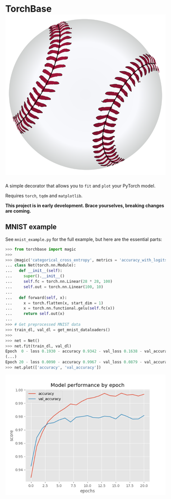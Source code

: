 # TorchBase ![Image of a baseball](gfx/baseball.png)

A simple decorator that allows you to `fit` and `plot` your PyTorch model.

Requires `torch`, `tqdm` and `matplotlib`.

**This project is in early development. Brace yourselves, breaking changes are coming.**

## MNIST example
See `mnist_example.py` for the full example, but here are the essential parts:

```python
>>> from torchbase import magic
>>> 
>>> @magic('categorical_cross_entropy', metrics = 'accuracy_with_logits')
... class Net(torch.nn.Module):
...   def __init__(self):
...     super().__init__()
...     self.fc = torch.nn.Linear(28 * 28, 100)
...     self.out = torch.nn.Linear(100, 10)
... 
...   def forward(self, x):
...     x = torch.flatten(x, start_dim = 1)
...     x = torch.nn.functional.gelu(self.fc(x))
...     return self.out(x)
... 
>>> # Get preprocessed MNIST data
>>> train_dl, val_dl = get_mnist_dataloaders()
>>> 
>>> net = Net()
>>> net.fit(train_dl, val_dl)
Epoch  0 - loss 0.1930 - accuracy 0.9342 - val_loss 0.1638 - val_accuracy 0.9427: 100%|███████████████████████████████| 60000/60000 [00:08<00:00, 6695.25it/s]
(...)
Epoch 20 - loss 0.0090 - accuracy 0.9967 - val_loss 0.0879 - val_accuracy 0.9808: 100%|███████████████████████████████| 60000/60000 [00:08<00:00, 6921.11it/s]
>>> net.plot(['accuracy', 'val_accuracy'])
```
![Plot showing the accuracy and validation accuracy by epoch](gfx/mnist.png)
